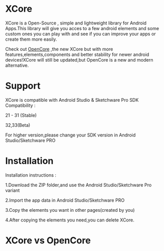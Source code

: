 # XCore
XCore is a Open-Source , simple and lightweight library for Android Apps.This library will give you acces to a few android elements and some custom ones you can play with and see if you can improve your apps or create them more easily.

Check out [OpenCore](https://github.com/TherionRO/OpenCore) ,the new XCore but with more features,elements,components and better stability for newer android devices!XCore will still be updated,but OpenCore is a new and modern alternative.

# Support
XCore is compatible with Android Studio & Sketchware Pro
SDK Compatibility :

21 - 31 (Stable)

32,33(Beta)

For higher version,please change your SDK version in Android Studio/Sketchware PRO
# Installation

Installation instructions :

1.Download the ZIP folder,and use the Android Studio/Sketchware Pro variant

2.Import the app data in Android Studio/Sketchware PRO

3.Copy the elements you want in other pages(created by you)

4.After copying the elements you need,you can delete XCore.

# XCore vs OpenCore
